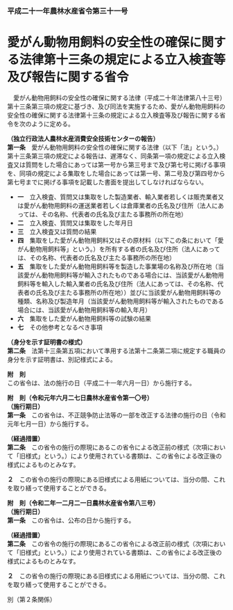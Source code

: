 ### 平成二十一年農林水産省令第三十一号  
# 愛がん動物用飼料の安全性の確保に関する法律第十三条の規定による立入検査等及び報告に関する省令  
　愛がん動物用飼料の安全性の確保に関する法律（平成二十年法律第八十三号）第十三条第三項の規定に基づき、及び同法を実施するため、愛がん動物用飼料の安全性の確保に関する法律第十三条の規定による立入検査等及び報告に関する省令を次のように定める。  
  
**（独立行政法人農林水産消費安全技術センターの報告）**  
**第一条**　愛がん動物用飼料の安全性の確保に関する法律（以下「法」という。）第十三条第三項の規定による報告は、遅滞なく、同条第一項の規定による立入検査又は質問をした場合にあっては第一号から第三号まで及び第七号に掲げる事項を、同項の規定による集取をした場合にあっては第一号、第二号及び第四号から第七号までに掲げる事項を記載した書面を提出してしなければならない。  
* **一**　立入検査、質問又は集取をした製造業者、輸入業者若しくは販売業者又は愛がん動物用飼料の運送業者若しくは倉庫業者の氏名及び住所（法人にあっては、その名称、代表者の氏名及び主たる事務所の所在地）  
* **二**　立入検査、質問又は集取をした年月日  
* **三**　立入検査又は質問の結果  
* **四**　集取をした愛がん動物用飼料又はその原材料（以下この条において「愛がん動物用飼料等」という。）を所有する者の氏名及び住所（法人にあっては、その名称、代表者の氏名及び主たる事務所の所在地）  
* **五**　集取をした愛がん動物用飼料等を製造した事業場の名称及び所在地（当該愛がん動物用飼料等が輸入されたものである場合には、当該愛がん動物用飼料等を輸入した輸入業者の氏名及び住所（法人にあっては、その名称、代表者の氏名及び主たる事務所の所在地））並びに当該愛がん動物用飼料等の種類、名称及び製造年月（当該愛がん動物用飼料等が輸入されたものである場合には、当該愛がん動物用飼料等の輸入年月）  
* **六**　集取をした愛がん動物用飼料等の試験の結果  
* **七**　その他参考となるべき事項  
  
**（身分を示す証明書の様式）**  
**第二条**　法第十三条第五項において準用する法第十二条第二項に規定する職員の身分を示す証明書は、別記様式による。  
  
**附　則**  
この省令は、法の施行の日（平成二十一年六月一日）から施行する。  
  
**附　則（令和元年六月二七日農林水産省令第一〇号）**  
**（施行期日）**  
**第一条**　この省令は、不正競争防止法等の一部を改正する法律の施行の日（令和元年七月一日）から施行する。  
  
**（経過措置）**  
**第二条**　この省令の施行の際現にあるこの省令による改正前の様式（次項において「旧様式」という。）により使用されている書類は、この省令による改正後の様式によるものとみなす。  
  
**２**　この省令の施行の際現にある旧様式による用紙については、当分の間、これを取り繕って使用することができる。  
  
**附　則（令和二年一二月二一日農林水産省令第八三号）**  
**（施行期日）**  
**第一条**　この省令は、公布の日から施行する。  
  
**（経過措置）**  
**第二条**　この省令の施行の際現にあるこの省令による改正前の様式（次項において「旧様式」という。）により使用されている書類は、この省令による改正後の様式によるものとみなす。  
  
**２**　この省令の施行の際現にある旧様式による用紙については、当分の間、これを取り繕って使用することができる。  
  
別（第２条関係）  

          
        